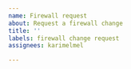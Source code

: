 ```yaml
---
name: Firewall request
about: Request a firewall change
title: ''
labels: firewall change request
assignees: karimelmel

---
```



